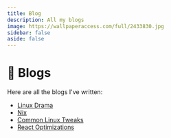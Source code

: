 ```yaml
---
title: Blog 
description: All my blogs
image: https://wallpaperaccess.com/full/2433830.jpg
sidebar: false
aside: false
---
```


# 📝 Blogs

Here are all the blogs I've written:

* [Linux Drama](</archives/linux/linux_drama>)
* [Nix](</archives/linux/nix>)
* [Common Linux Tweaks](</archives/linux/tweaks>)
* [React Optimizations](</archives/web/create-react-app-optimize>)
